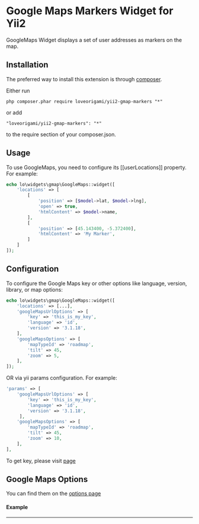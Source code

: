 Google Maps Markers Widget for Yii2
===================================

GoogleMaps Widget displays a set of user addresses as markers on the map.

Installation
------------

The preferred way to install this extension is through [composer](http://getcomposer.org/download/).

Either run

```
php composer.phar require loveorigami/yii2-gmap-markers "*"
```

or add

```
"loveorigami/yii2-gmap-markers": "*"
```

to the require section of your composer.json.

Usage
-----

To use GoogleMaps, you need to configure its [[userLocations]] property. For example:

```php
echo lo\widgets\gmap\GoogleMaps::widget([
	'locations' => [
		[
			'position' => [$model->lat, $model->lng],
			'open' => true,
			'htmlContent' => $model->name,
		],
		[
			'position' => [45.143400, -5.372400],
			'htmlContent' => 'My Marker',
		]
	]
]);
```

Configuration
-------------

To configure the Google Maps key or other options like language, version, library, or map options:

```php
echo lo\widgets\gmap\GoogleMaps::widget([
    'locations' => [...],
    'googleMapsUrlOptions' => [
        'key' => 'this_is_my_key',
        'language' => 'id',
        'version' => '3.1.18',
    ],
    'googleMapsOptions' => [
        'mapTypeId' => 'roadmap',
        'tilt' => 45,
        'zoom' => 5,
    ],
]);
```

OR via yii params configuration. For example:

```php
'params' => [
    'googleMapsUrlOptions' => [
        'key' => 'this_is_my_key',
        'language' => 'id',
        'version' => '3.1.18',
     ],
    'googleMapsOptions' => [
        'mapTypeId' => 'roadmap',
        'tilt' => 45,
        'zoom' => 10,
    ],
],
```

To get key, please visit [page](https://developers.google.com/maps/documentation/javascript/get-api-key)

Google Maps Options
-------------------

You can find them on the [options page](https://developers.google.com/maps/documentation/javascript/reference)

#### Example
------------

